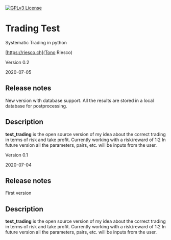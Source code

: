 [![GPLv3 License](https://img.shields.io/badge/License-GPL%20v3-yellow.svg)](https://opensource.org/licenses/)

# Trading Test

Systematic Trading in python

[https://riesco.ch](Tono Riesco)

Version 0.2

2020-07-05

## Release notes

New version with database support.
All the results are stored in a local database for postprocessing.

## Description

**test_trading** is the open source version of my idea about the correct trading in terms of risk and take profit.
Currently working with a risk/reward of 1:2
In future version all the parameters, pairs, etc. will be inputs from the user.

Version 0.1

2020-07-04

## Release notes

First version

## Description

**test_trading** is the open source version of my idea about the correct trading in terms of risk and take profit.
Currently working with a risk/reward of 1:2
In future version all the parameters, pairs, etc. will be inputs from the user.
